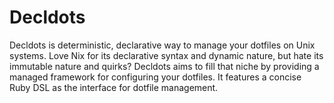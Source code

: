 # Decldots

Decldots is deterministic, declarative way to manage your dotfiles on Unix systems.
Love Nix for its declarative syntax and dynamic nature, but hate its immutable nature and quirks?
Decldots aims to fill that niche by providing a managed framework for configuring your dotfiles.
It features a concise Ruby DSL as the interface for dotfile management.
